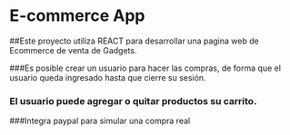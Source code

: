 # E-commerce App

##Este proyecto utiliza REACT para desarrollar una pagina web de Ecommerce de venta de Gadgets.

###Es posible crear un usuario para hacer las compras, de forma que el usuario queda ingresado hasta que cierre su sesión.

### El usuario puede agregar o quitar productos su carrito.

###Integra paypal para simular una compra real

